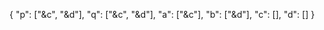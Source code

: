 

{
    "p": ["&c", "&d"],
    "q": ["&c", "&d"],
    "a": ["&c"],
    "b": ["&d"],
    "c": [],
    "d": []
}